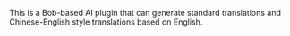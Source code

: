 This is a Bob-based AI plugin that can generate standard translations and Chinese-English style translations based on English.
